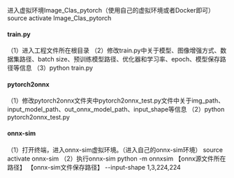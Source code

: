 进入虚拟环境Image_Clas_pytorch（使用自己的虚拟环境或者Docker即可）
source activate Image_Clas_pytorch


#### train.py
（1）进入工程文件所在根目录
（2）修改train.py中关于模型、图像增强方式、数据集路径、batch size、预训练模型路径、优化器和学习率、epoch、模型保存路径等信息
（3）python train.py

#### pytorch2onnx
（1）修改pytorch2onnx文件夹中pytorch2onnx_test.py文件中关于img_path、input_model_path、out_onnx_model_path、input_shape等信息
（2）python pytorch2onnx_test.py


#### onnx-sim
（1）打开终端，进入onnx-sim虚拟环境。（进入自己的onnx-sim环境）
     source activate onnx-sim
（2）执行onnx-sim
     python -m onnxsim 【onnx源文件所在路径】 【onnx-sim文件保存路径】 --input-shape 1,3,224,224
